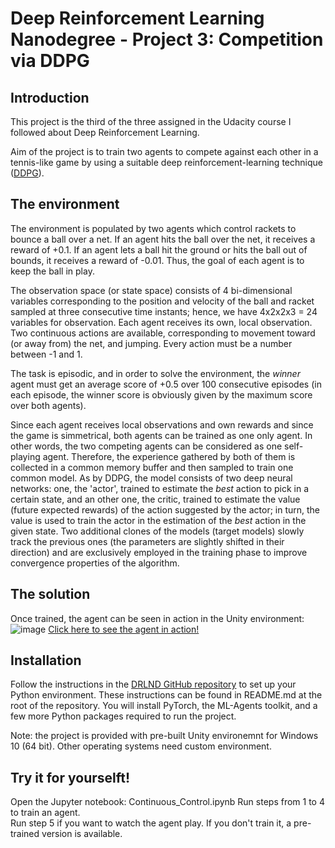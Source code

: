 # Deep Reinforcement Learning Nanodegree - Project 3: Competition via DDPG

## Introduction
This project is the third of the three assigned in the Udacity course I followed about Deep Reinforcement Learning.  

Aim of the project is to train two agents to compete against each other in a tennis-like game by using a suitable deep reinforcement-learning technique ([DDPG](https://arxiv.org/abs/1509.02971)). 

## The environment

The environment is populated by two agents which control rackets to bounce a ball over a net. If an agent hits the ball over the net, it receives a reward of +0.1. If an agent lets a ball hit the ground or hits the ball out of bounds, it receives a reward of -0.01. Thus, the goal of each agent is to keep the ball in play.

The observation space (or state space) consists of 4 bi-dimensional variables corresponding to the position and velocity of the ball and racket sampled at three consecutive time instants; hence, we have 4x2x2x3 = 24 variables for observation. Each agent receives its own, local observation. Two continuous actions are available, corresponding to movement toward (or away from) the net, and jumping. Every action must be a number between -1 and 1.

The task is episodic, and in order to solve the environment, the *winner* agent must get an average score of +0.5 over 100 consecutive episodes (in each episode, the winner score is obviously given by the maximum score over both agents).

Since each agent receives local observations and own rewards and since the game is simmetrical, both agents can be trained as one only agent. In other words, the two competing agents can be considered as one self-playing agent. Therefore, the experience gathered by both of them is collected in a common memory buffer and then sampled to train one common model. 
As by DDPG, the model consists of two deep neural networks: one, the 'actor', trained to estimate the *best* action to pick in a certain state, and an other one, the critic, trained to estimate the value (future expected rewards) of the action suggested by the actor; in turn, the value is used to train the actor in the estimation of the *best* action in the given state. Two additional clones of the models (target models) slowly track the previous ones (the parameters are slightly shifted in their direction) and are exclusively employed in the training phase to improve convergence properties of the algorithm.

## The solution
Once trained, the agent can be seen in action in the Unity environment: ![image](https://user-images.githubusercontent.com/53077127/140544361-daaf4925-fa6b-4408-8119-19cf42f339c6.png)
[Click here to see the agent in action!](https://user-images.githubusercontent.com/53077127/140544217-ee3ed577-5d84-4ad3-9102-c4a6fa688341.mp4)

## Installation
Follow the instructions in the [DRLND GitHub repository](https://github.com/udacity/deep-reinforcement-learning#dependencies) to set up your Python environment. These instructions can be found in README.md at the root of the repository. You will install PyTorch, the ML-Agents toolkit, and a few more Python packages required to run the project.

Note: the project is provided with pre-built Unity environemnt for Windows 10 (64 bit). Other operating systems need custom environment.

## Try it for yourselft!
Open the Jupyter notebook: Continuous_Control.ipynb 
Run steps from 1 to 4 to train an agent.  
Run step 5 if you want to watch the agent play. If you don't train it, a pre-trained version is available.    
